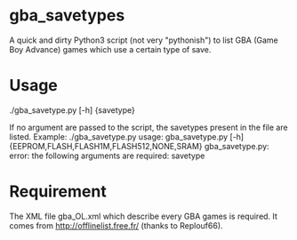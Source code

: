 # gba_savetypes
A quick and dirty Python3 script (not very "pythonish") to list GBA (Game Boy Advance) games which use a certain type of save.

# Usage 
./gba_savetype.py [-h] {savetype}

If no argument are passed to the script, the savetypes present in the file are listed.
Example:
 ./gba_savetype.py 
usage: gba_savetype.py [-h] {EEPROM,FLASH,FLASH1M,FLASH512,NONE,SRAM}
gba_savetype.py: error: the following arguments are required: savetype

# Requirement
The XML file gba_OL.xml which describe every GBA games is required. 
It comes from http://offlinelist.free.fr/ (thanks to Replouf66).
